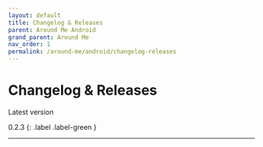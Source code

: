 ```yaml
---
layout: default
title: Changelog & Releases
parent: Around Me Android
grand_parent: Around Me
nav_order: 1
permalink: /around-me/android/changelog-releases
---
```


# Changelog & Releases

Latest version

0.2.3
{: .label .label-green }

---